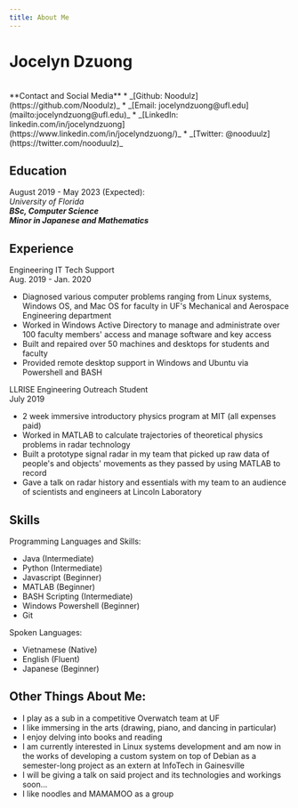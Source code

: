 ```yaml
---
title: About Me
---
```


**Jocelyn Dzuong**
==============
<br/>
**Contact and Social Media**
* _[Github: Noodulz](https://github.com/Noodulz)_
* _[Email: jocelyndzuong@ufl.edu](mailto:jocelyndzuong@ufl.edu)_
* _[LinkedIn: linkedin.com/in/jocelyndzuong](https://www.linkedin.com/in/jocelyndzuong/)_
* _[Twitter: @nooduulz](https://twitter.com/nooduulz)_

**Education**
---------
August 2019 - May 2023 (Expected):<br/>  _University of Florida_<br/>  **_BSc, Computer Science_**<br/>**_Minor in Japanese and Mathematics_**

**Experience**
----------
Engineering IT Tech Support <br/>Aug. 2019 - Jan. 2020<br/>
* Diagnosed various computer problems ranging from Linux systems, Windows OS, and Mac OS for faculty in UF's Mechanical and Aerospace Engineering department
* Worked in Windows Active Directory to manage and administrate over 100 faculty members' access and manage software and key access
* Built and repaired over 50 machines and desktops for students and faculty
* Provided remote desktop support in Windows and Ubuntu via Powershell and BASH

LLRISE Engineering Outreach Student<br/>July 2019<br/>
* 2 week immersive introductory physics program at MIT (all expenses paid)
* Worked in MATLAB to calculate trajectories of theoretical physics problems in radar technology 
* Built a prototype signal radar in my team that picked up raw data of people's and objects' movements as they passed by using MATLAB to record
* Gave a talk on radar history and essentials with my team to an audience of scientists and engineers at Lincoln Laboratory 

**Skills**
---------------
Programming Languages and Skills:
* Java (Intermediate)
* Python (Intermediate)
* Javascript (Beginner)
* MATLAB (Beginner)
* BASH Scripting (Intermediate)
* Windows Powershell (Beginner)
* Git

Spoken Languages:
* Vietnamese (Native)
* English (Fluent)
* Japanese (Beginner)

**Other Things About Me:**
----------------------
* I play as a sub in a competitive Overwatch team at UF
* I like immersing in the arts (drawing, piano, and dancing in particular)
* I enjoy delving into books and reading
* I am currently interested in Linux systems development and am  now in the works of developing a custom system on top of Debian as a semester-long project as an extern at InfoTech in Gainesville
* I will be giving a talk on said project and its technologies and workings soon...
* I like noodles and MAMAMOO as a group